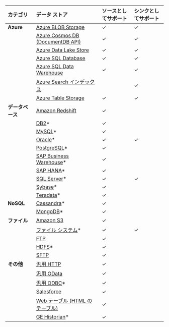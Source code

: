 | カテゴリ | データ ストア | ソースとしてサポート | シンクとしてサポート |
|:--- |:--- |:--- |:--- |
| **Azure** |[Azure BLOB Storage](../articles/data-factory/v1/data-factory-azure-blob-connector.md) |✓  |✓  |
| &nbsp; |[Azure Cosmos DB (DocumentDB API)](../articles/data-factory/v1/data-factory-azure-documentdb-connector.md) |✓  |✓  |
| &nbsp; |[Azure Data Lake Store](../articles/data-factory/v1/data-factory-azure-datalake-connector.md) |✓  |✓  |
| &nbsp; |[Azure SQL Database](../articles/data-factory/v1/data-factory-azure-sql-connector.md) |✓  |✓  |
| &nbsp; |[Azure SQL Data Warehouse](../articles/data-factory/v1/data-factory-azure-sql-data-warehouse-connector.md) |✓  |✓  |
| &nbsp; |[Azure Search インデックス](../articles/data-factory/v1/data-factory-azure-search-connector.md) | |✓  |
| &nbsp; |[Azure Table Storage](../articles/data-factory/v1/data-factory-azure-table-connector.md) |✓  |✓  |
| **データベース** |[Amazon Redshift](../articles/data-factory/v1/data-factory-amazon-redshift-connector.md) |✓  | |
| &nbsp; |[DB2](../articles/data-factory/v1/data-factory-onprem-db2-connector.md)* |✓  | |
| &nbsp; |[MySQL](../articles/data-factory/v1/data-factory-onprem-mysql-connector.md)* |✓  | |
| &nbsp; |[Oracle](../articles/data-factory/v1/data-factory-onprem-oracle-connector.md)* |✓  |✓  |
| &nbsp; |[PostgreSQL](../articles/data-factory/v1/data-factory-onprem-postgresql-connector.md)* |✓  | |
| &nbsp; |[SAP Business Warehouse](../articles/data-factory/v1/data-factory-sap-business-warehouse-connector.md)* |✓  | |
| &nbsp; |[SAP HANA](../articles/data-factory/v1/data-factory-sap-hana-connector.md)* |✓  | |
| &nbsp; |[SQL Server](../articles/data-factory/v1/data-factory-sqlserver-connector.md)* |✓  |✓  |
| &nbsp; |[Sybase](../articles/data-factory/v1/data-factory-onprem-sybase-connector.md)* |✓  | |
| &nbsp; |[Teradata](../articles/data-factory/v1/data-factory-onprem-teradata-connector.md)* |✓  | |
| **NoSQL** |[Cassandra](../articles/data-factory/v1/data-factory-onprem-cassandra-connector.md)* |✓  | |
| &nbsp; |[MongoDB](../articles/data-factory/v1/data-factory-on-premises-mongodb-connector.md)* |✓  | |
| **ファイル** |[Amazon S3](../articles/data-factory/v1/data-factory-amazon-simple-storage-service-connector.md) |✓  | |
| &nbsp; |[ファイル システム](../articles/data-factory/v1/data-factory-onprem-file-system-connector.md)* |✓  |✓  |
| &nbsp; |[FTP](../articles/data-factory/v1/data-factory-ftp-connector.md) |✓  | |
| &nbsp; |[HDFS](../articles/data-factory/v1/data-factory-hdfs-connector.md)* |✓  | |
| &nbsp; |[SFTP](../articles/data-factory/v1/data-factory-sftp-connector.md) |✓  | |
| **その他** |[汎用 HTTP](../articles/data-factory/v1/data-factory-http-connector.md) |✓  | |
| &nbsp; |[汎用 OData](../articles/data-factory/v1/data-factory-odata-connector.md) |✓  | |
| &nbsp; |[汎用 ODBC](../articles/data-factory/v1/data-factory-odbc-connector.md)* |✓  | |
| &nbsp; |[Salesforce](../articles/data-factory/v1/data-factory-salesforce-connector.md) |✓  | |
| &nbsp; |[Web テーブル (HTML のテーブル)](../articles/data-factory/v1/data-factory-web-table-connector.md) |✓  | |
| &nbsp; |[GE Historian](../articles/data-factory/v1/data-factory-odbc-connector.md#ge-historian-store)* |✓ | | |


